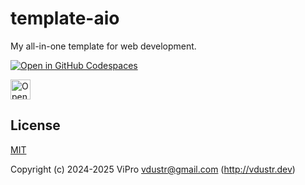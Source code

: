 # template-aio

My all-in-one template for web development.

[![Open in GitHub Codespaces](https://github.com/codespaces/badge.svg)](https://codespaces.new/VdustR/template-aio)

<a href="https://studio.firebase.google.com/import?url=https%3A%2F%2Fgithub.com%2FVdustR%2Ftemplate-aio">
  <picture>
    <source
      media="(prefers-color-scheme: dark)"
      srcset="https://cdn.firebasestudio.dev/btn/open_dark_32.svg">
    <source
      media="(prefers-color-scheme: light)"
      srcset="https://cdn.firebasestudio.dev/btn/open_light_32.svg">
    <img
      height="32"
      alt="Open in Firebase Studio"
      src="https://cdn.firebasestudio.dev/btn/open_blue_32.svg">
  </picture>
</a>

## License

[MIT](./LICENSE)

Copyright (c) 2024-2025 ViPro <vdustr@gmail.com> (<http://vdustr.dev>)
